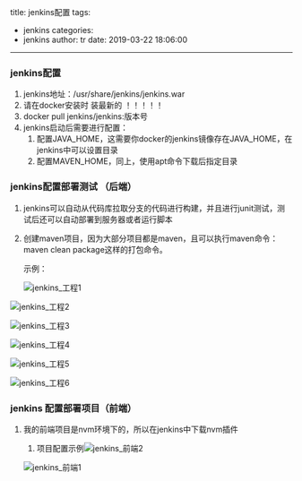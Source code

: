 title: jenkins配置
tags:
  - jenkins
categories:
  - jenkins
author: tr
date: 2019-03-22 18:06:00
---
### jenkins配置

<!--more-->

1. jenkins地址：/usr/share/jenkins/jenkins.war
2. 请在docker安装时  装最新的 ！！！！！
3. docker pull jenkins/jenkins:版本号
4. jenkins启动后需要进行配置：
   1. 配置JAVA_HOME，这需要你docker的jenkins镜像存在JAVA_HOME，在jenkins中可以设置目录
   2. 配置MAVEN_HOME，同上，使用apt命令下载后指定目录

### jenkins配置部署测试 （后端）

1. jenkins可以自动从代码库拉取分支的代码进行构建，并且进行junit测试，测试后还可以自动部署到服务器或者运行脚本

2. 创建maven项目，因为大部分项目都是maven，且可以执行maven命令：maven clean package这样的打包命令。

   示例：

   ![jenkins_工程1](/images/jenkins_工程1.png)

![jenkins_工程2](/images/jenkins_工程2.png)

![jenkins_工程3](/images/jenkins_工程3.png)

![jenkins_工程4](/images/jenkins_工程4.png)

![jenkins_工程5](/images/jenkins_工程5.png)

![jenkins_工程6](/images/jenkins_工程6.png)





### jenkins 配置部署项目（前端）

1. 我的前端项目是nvm环境下的，所以在jenkins中下载nvm插件

   1. 项目配置示例![jenkins_前端2](/images/jenkins_前端2.png)

   ![jenkins_前端1](/images/jenkins_前端1.png)
